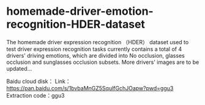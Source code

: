 # homemade-driver-emotion-recognition-HDER-dataset
The homemade driver expression recognition （HDER） dataset used to test driver expression recognition tasks currently contains a total of 4 drivers' driving emotions, which are divided into No occlusion, glasses occlusion and sunglasses occlusion subsets. More drivers' images are to be updated...

Baidu cloud disk：
Link：https://pan.baidu.com/s/1bvbaMnGZ5SqulfGchJOapw?pwd=ggu3 
Extraction code：ggu3
